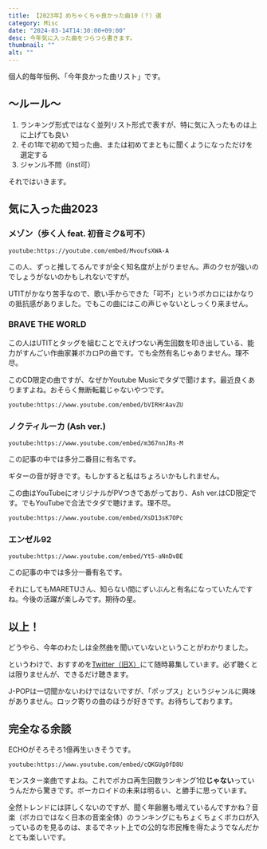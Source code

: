 ```yaml
---
title: 【2023年】めちゃくちゃ良かった曲10（？）選
category: Misc
date: "2024-03-14T14:30:00+09:00"
desc: 今年気に入った曲をつらつら書きます。
thumbnail: ""
alt: ""
---
```

個人的毎年恒例、「今年良かった曲リスト」です。

## 〜ルール〜
1. ランキング形式ではなく並列リスト形式で表すが、特に気に入ったものは上に上げても良い
2. その1年で初めて知った曲、または初めてまともに聞くようになっただけを選定する
3. ジャンル不問（inst可）

それではいきます。

## 気に入った曲2023

### メゾン（歩く人 feat. 初音ミク&可不）

`youtube:https://youtube.com/embed/MvoufsXWA-A`

この人、ずっと推してるんですが全く知名度が上がりません。声のクセが強いのでしょうがないのかもしれないですが。

UTITがかなり苦手なので、歌い手からできた「可不」というボカロにはかなりの抵抗感がありました。でもこの曲にはこの声じゃないとしっくり来ません。

### BRAVE THE WORLD

この人はUTITとタッグを組むことでえげつない再生回数を叩き出している、能力がすんごい作曲家兼ボカロPの曲です。でも全然有名じゃありません。理不尽。

このCD限定の曲ですが、なぜかYoutube Musicでタダで聞けます。最近良くありますよね。おそらく無断転載じゃないやつです。

`youtube:https://www.youtube.com/embed/bVIRHrAavZU`

### ノクティルーカ (Ash ver.)

`youtube:https://www.youtube.com/embed/m367nnJRs-M`

この記事の中では多分二番目に有名です。

ギターの音が好きです。もしかすると私はちょろいかもしれません。

この曲はYouTubeにオリジナルがPVつきであがっており、Ash ver.はCD限定です。でもYouTubeで合法でタダで聴けます。理不尽。

`youtube:https://www.youtube.com/embed/XsD13sK7OPc`

### エンゼル92

`youtube:https://www.youtube.com/embed/Yt5-aNnDvBE`

この記事の中では多分一番有名です。

それにしてもMARETUさん、知らない間にずいぶんと有名になっていたんですね。今後の活躍が楽しみです。期待の星。

## 以上！

どうやら、今年のわたしは全然曲を聞いていないということがわかりました。

というわけで、おすすめを[Twitter（旧X）](https://twitter.com/Ao_Sankaku)にて随時募集しています。必ず聴くとは限りませんが、できるだけ聴きます。

J-POPは一切聞かないわけではないですが、「ポップス」というジャンルに興味がありません。ロック寄りの曲のほうが好きです。お待ちしております。

## 完全なる余談

ECHOがそろそろ1億再生いきそうです。

`youtube:https://www.youtube.com/embed/cQKGUgOfD8U`

モンスター楽曲ですよね。これでボカロ再生回数ランキング1位**じゃない**っていうんだから驚きです。ボーカロイドの未来は明るい、と勝手に思っています。

全然トレンドには詳しくないのですが、聞く年齢層も増えているんですかね？音楽（ボカロではなく日本の音楽全体）のランキングにもちょくちょくボカロが入っているのを見るのは、まるでネット上での公的な市民権を得たようでなんだかとても楽しいです。